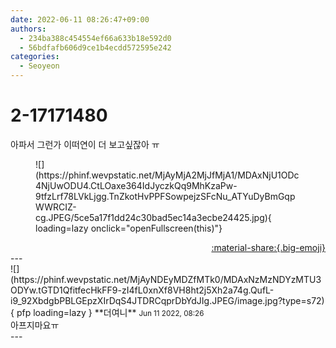 ```yaml
---
date: 2022-06-11 08:26:47+09:00
authors:
  - 234ba388c454554ef66a633b18e592d0
  - 56bdfafb606d9ce1b4ecdd572595e242
categories:
  - Seoyeon
---
```


# 2-17171480

<div class="post-container" markdown="1">
<div class="content-container md-sidebar__scrollwrap" markdown="1">

아파서 그런가 이떠연이 더 보고싶잖아 ㅠ
<figure markdown="1">
![](https://phinf.wevpstatic.net/MjAyMjA2MjJfMjA1/MDAxNjU1ODc4NjUwODU4.CtLOaxe364IdJyczkQq9MhKzaPw-9tfzLrf78LVkLjgg.TnZkotHvPPFSowpejzSFcNu_ATYuDyBmGqpWWRCIZ-cg.JPEG/5ce5a17f1dd24c30bad5ec14a3ecbe24425.jpg){ loading=lazy onclick="openFullscreen(this)"}
</figure>


</div>
</div>

<div style="text-align: right;" markdown="1">
<a href="https://weverse.io/fromis9/fanpost/2-17171480" style="text-align: right;">:material-share:{.big-emoji}</a>
</div>
---

<div class="comments-container md-sidebar__scrollwrap" markdown="1">
<div class="comment" markdown="1">
<div class='id-container' markdown="1">
![](https://phinf.wevpstatic.net/MjAyNDEyMDZfMTk0/MDAxNzMzNDYzMTU3ODYw.tGTD1QfitfecHkFF9-zI4fL0xnXf8VH8ht2j5Xh2a74g.QufL-i9_92XbdgbPBLGEpzXIrDqS4JTDRCqprDbYdJIg.JPEG/image.jpg?type=s72){ pfp loading=lazy }
**<span class="artist">더여니</span>** <small>Jun 11 2022, 08:26</small><br>
</div>
<div class='comment-body' markdown="1">
아프지마요ㅠ
</div>
</div>
</div>
---

